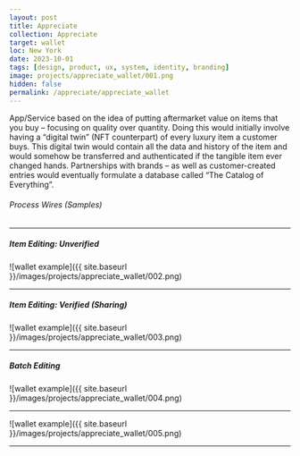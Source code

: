```yaml
---
layout: post
title: Appreciate
collection: Appreciate
target: wallet
loc: New York
date: 2023-10-01
tags: [design, product, ux, system, identity, branding]
image: projects/appreciate_wallet/001.png
hidden: false
permalink: /appreciate/appreciate_wallet
---
```


App/Service based on the idea of putting aftermarket value on items that you buy – focusing on quality over quantity. Doing this would initially involve having a “digital twin” (NFT counterpart) of every luxury item a customer buys. This digital twin would contain all the data and history of the item and would somehow be transferred and authenticated if the tangible item ever changed hands. Partnerships with brands – as well as customer-created entries would eventually formulate a database called “The Catalog of Everything”.


###### Process Wires (Samples)

---
##### Item Editing: Unverified

![wallet example]({{ site.baseurl }}/images/projects/appreciate_wallet/002.png)

---
##### Item Editing: Verified (Sharing)

![wallet example]({{ site.baseurl }}/images/projects/appreciate_wallet/003.png)

---
##### Batch Editing

![wallet example]({{ site.baseurl }}/images/projects/appreciate_wallet/004.png)

---

![wallet example]({{ site.baseurl }}/images/projects/appreciate_wallet/005.png)

---


